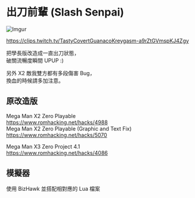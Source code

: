 # 出刀前輩 (Slash Senpai)

![Imgur](https://i.imgur.com/KsmGpk8.jpeg)

https://clips.twitch.tv/TastyCovertGuanacoKreygasm-a9rZtGVmspKJ4Zgy
  
把學長版改造成一直出刀狀態，  
破關流暢度瞬間 UPUP :)  
  
另外 X2 敵我雙方都有多段傷害 Bug，  
換血的時候請多加注意。


## 原改造版

Mega Man X2 Zero Playable  
https://www.romhacking.net/hacks/4988  
Mega Man X2 Zero Playable (Graphic and Text Fix)  
https://www.romhacking.net/hacks/5070  
  
Mega Man X3 Zero Project 4.1  
https://www.romhacking.net/hacks/4086


## 模擬器

使用 BizHawk 並搭配相對應的 Lua 檔案
